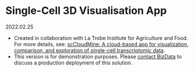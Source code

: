 # Single-Cell 3D Visualisation App 
2022.02.25
* Created in collaboration with La Trobe Institute for Agriculture and Food. For more details, see: [scCloudMine: A cloud-based app for visualization, comparison, and exploration of single-cell transcriptomic data](https://www.cell.com/plant-communications/fulltext/S2590-3462(22)00049-9).
* This version is for demonstration purposes. Please [contact BizData](mailto:felipe.ayora@bizdata.co.nz?subject=scCloudMine%20Application%20-%20Production%20inquiry) to discuss a production deployment of this solution.

